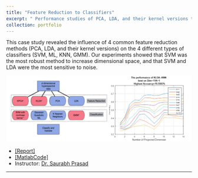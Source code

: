 ```yaml
---
title: "Feature Reduction to Classifiers"
excerpt: " Performance studies of PCA, LDA, and their kernel versions to SVM, ML, KNN, GMM <br/><img src='/figures/logo-fselect.png' width='400'>"
collection: portfolio
---
```


This case study revealed the influence of 4 common feature reduction methods (PCA, LDA, and their kernel versions) on the 4 different types of classifiers (SVM, ML, KNN, GMM). Our experiments showed that SVM was the most robust method to increase dimensional space, and that SVM and LDA were the most sensitive to noise.

<p align="center"><img src="/figures/fselection.png"  width="620" class="inline"/></p>

- [[Report]](https://www.researchgate.net/publication/308927930_Comparison_of_Feature_Reduction_Approaches_and_Classification_Approaches_for_Pattern_Recognition)
- [[MatlabCode]](https://github.com/Xiaoyang-Rebecca/PatternRecognition_Matlab)
- Instructor: [Dr. Saurabh Prasad](https://hyperspectral.ee.uh.edu/)


---
<!-- << [Back](../) -->
